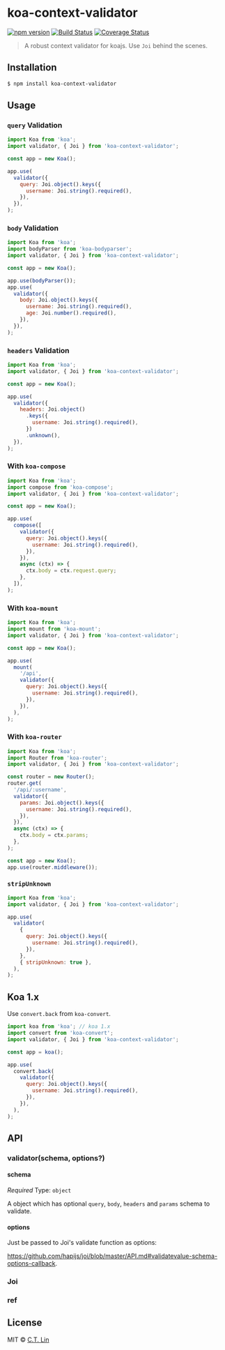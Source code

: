 # koa-context-validator

[![npm version](https://badge.fury.io/js/koa-context-validator.svg)](https://npmjs.org/package/koa-context-validator)
[![Build Status](https://github.com/chentsulin/koa-context-validator/workflows/CI/badge.svg?branch=master)](https://github.com/chentsulin/koa-context-validator/actions?query=branch%3Amaster)
[![Coverage Status](https://coveralls.io/repos/github/chentsulin/koa-context-validator/badge.svg?branch=master)](https://coveralls.io/r/chentsulin/koa-context-validator?branch=master)

> A robust context validator for koajs. Use `Joi` behind the scenes.

## Installation

```sh
$ npm install koa-context-validator
```

## Usage

### `query` Validation

```js
import Koa from 'koa';
import validator, { Joi } from 'koa-context-validator';

const app = new Koa();

app.use(
  validator({
    query: Joi.object().keys({
      username: Joi.string().required(),
    }),
  }),
);
```

### `body` Validation

```js
import Koa from 'koa';
import bodyParser from 'koa-bodyparser';
import validator, { Joi } from 'koa-context-validator';

const app = new Koa();

app.use(bodyParser());
app.use(
  validator({
    body: Joi.object().keys({
      username: Joi.string().required(),
      age: Joi.number().required(),
    }),
  }),
);
```

### `headers` Validation

```js
import Koa from 'koa';
import validator, { Joi } from 'koa-context-validator';

const app = new Koa();

app.use(
  validator({
    headers: Joi.object()
      .keys({
        username: Joi.string().required(),
      })
      .unknown(),
  }),
);
```

### With `koa-compose`

```js
import Koa from 'koa';
import compose from 'koa-compose';
import validator, { Joi } from 'koa-context-validator';

const app = new Koa();

app.use(
  compose([
    validator({
      query: Joi.object().keys({
        username: Joi.string().required(),
      }),
    }),
    async (ctx) => {
      ctx.body = ctx.request.query;
    },
  ]),
);
```

### With `koa-mount`

```js
import Koa from 'koa';
import mount from 'koa-mount';
import validator, { Joi } from 'koa-context-validator';

const app = new Koa();

app.use(
  mount(
    '/api',
    validator({
      query: Joi.object().keys({
        username: Joi.string().required(),
      }),
    }),
  ),
);
```

### With `koa-router`

```js
import Koa from 'koa';
import Router from 'koa-router';
import validator, { Joi } from 'koa-context-validator';

const router = new Router();
router.get(
  '/api/:username',
  validator({
    params: Joi.object().keys({
      username: Joi.string().required(),
    }),
  }),
  async (ctx) => {
    ctx.body = ctx.params;
  },
);

const app = new Koa();
app.use(router.middleware());
```

### `stripUnknown`

```js
import Koa from 'koa';
import validator, { Joi } from 'koa-context-validator';

app.use(
  validator(
    {
      query: Joi.object().keys({
        username: Joi.string().required(),
      }),
    },
    { stripUnknown: true },
  ),
);
```

## Koa 1.x

Use `convert.back` from `koa-convert`.

```js
import koa from 'koa'; // koa 1.x
import convert from 'koa-convert';
import validator, { Joi } from 'koa-context-validator';

const app = koa();

app.use(
  convert.back(
    validator({
      query: Joi.object().keys({
        username: Joi.string().required(),
      }),
    }),
  ),
);
```

## API

### validator(schema, options?)

#### schema

_Required_
Type: `object`

A object which has optional `query`, `body`, `headers` and `params` schema to validate.

#### options

Just be passed to Joi's validate function as options:

https://github.com/hapijs/joi/blob/master/API.md#validatevalue-schema-options-callback.

### Joi

### ref

## License

MIT © [C.T. Lin](https://github.com/chentsulin/koa-context-validator)
